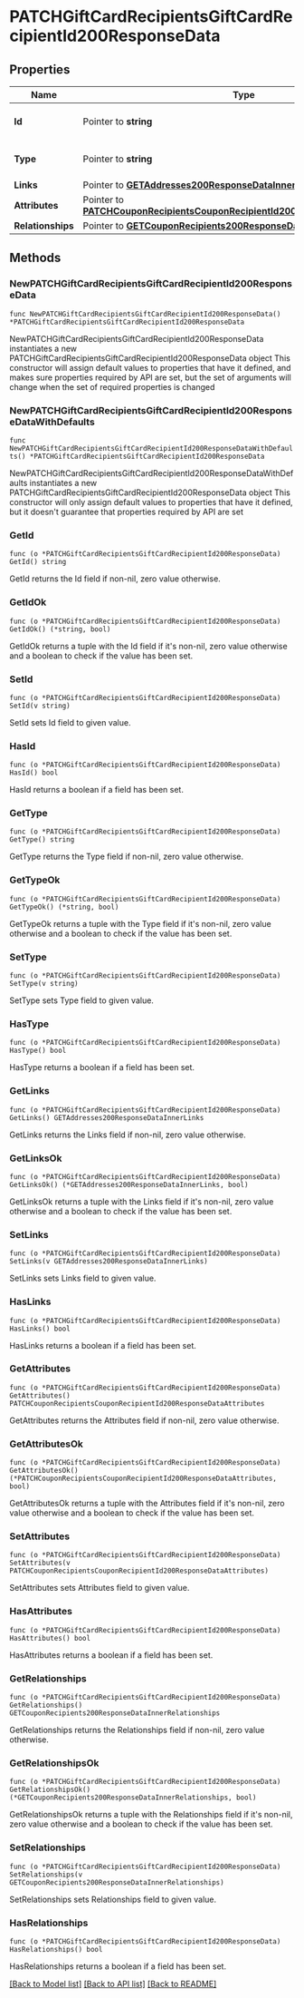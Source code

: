 # PATCHGiftCardRecipientsGiftCardRecipientId200ResponseData

## Properties

Name | Type | Description | Notes
------------ | ------------- | ------------- | -------------
**Id** | Pointer to **string** | The resource&#39;s id | [optional] 
**Type** | Pointer to **string** | The resource&#39;s type | [optional] [default to "gift_card_recipients"]
**Links** | Pointer to [**GETAddresses200ResponseDataInnerLinks**](GETAddresses200ResponseDataInnerLinks.md) |  | [optional] 
**Attributes** | Pointer to [**PATCHCouponRecipientsCouponRecipientId200ResponseDataAttributes**](PATCHCouponRecipientsCouponRecipientId200ResponseDataAttributes.md) |  | [optional] 
**Relationships** | Pointer to [**GETCouponRecipients200ResponseDataInnerRelationships**](GETCouponRecipients200ResponseDataInnerRelationships.md) |  | [optional] 

## Methods

### NewPATCHGiftCardRecipientsGiftCardRecipientId200ResponseData

`func NewPATCHGiftCardRecipientsGiftCardRecipientId200ResponseData() *PATCHGiftCardRecipientsGiftCardRecipientId200ResponseData`

NewPATCHGiftCardRecipientsGiftCardRecipientId200ResponseData instantiates a new PATCHGiftCardRecipientsGiftCardRecipientId200ResponseData object
This constructor will assign default values to properties that have it defined,
and makes sure properties required by API are set, but the set of arguments
will change when the set of required properties is changed

### NewPATCHGiftCardRecipientsGiftCardRecipientId200ResponseDataWithDefaults

`func NewPATCHGiftCardRecipientsGiftCardRecipientId200ResponseDataWithDefaults() *PATCHGiftCardRecipientsGiftCardRecipientId200ResponseData`

NewPATCHGiftCardRecipientsGiftCardRecipientId200ResponseDataWithDefaults instantiates a new PATCHGiftCardRecipientsGiftCardRecipientId200ResponseData object
This constructor will only assign default values to properties that have it defined,
but it doesn't guarantee that properties required by API are set

### GetId

`func (o *PATCHGiftCardRecipientsGiftCardRecipientId200ResponseData) GetId() string`

GetId returns the Id field if non-nil, zero value otherwise.

### GetIdOk

`func (o *PATCHGiftCardRecipientsGiftCardRecipientId200ResponseData) GetIdOk() (*string, bool)`

GetIdOk returns a tuple with the Id field if it's non-nil, zero value otherwise
and a boolean to check if the value has been set.

### SetId

`func (o *PATCHGiftCardRecipientsGiftCardRecipientId200ResponseData) SetId(v string)`

SetId sets Id field to given value.

### HasId

`func (o *PATCHGiftCardRecipientsGiftCardRecipientId200ResponseData) HasId() bool`

HasId returns a boolean if a field has been set.

### GetType

`func (o *PATCHGiftCardRecipientsGiftCardRecipientId200ResponseData) GetType() string`

GetType returns the Type field if non-nil, zero value otherwise.

### GetTypeOk

`func (o *PATCHGiftCardRecipientsGiftCardRecipientId200ResponseData) GetTypeOk() (*string, bool)`

GetTypeOk returns a tuple with the Type field if it's non-nil, zero value otherwise
and a boolean to check if the value has been set.

### SetType

`func (o *PATCHGiftCardRecipientsGiftCardRecipientId200ResponseData) SetType(v string)`

SetType sets Type field to given value.

### HasType

`func (o *PATCHGiftCardRecipientsGiftCardRecipientId200ResponseData) HasType() bool`

HasType returns a boolean if a field has been set.

### GetLinks

`func (o *PATCHGiftCardRecipientsGiftCardRecipientId200ResponseData) GetLinks() GETAddresses200ResponseDataInnerLinks`

GetLinks returns the Links field if non-nil, zero value otherwise.

### GetLinksOk

`func (o *PATCHGiftCardRecipientsGiftCardRecipientId200ResponseData) GetLinksOk() (*GETAddresses200ResponseDataInnerLinks, bool)`

GetLinksOk returns a tuple with the Links field if it's non-nil, zero value otherwise
and a boolean to check if the value has been set.

### SetLinks

`func (o *PATCHGiftCardRecipientsGiftCardRecipientId200ResponseData) SetLinks(v GETAddresses200ResponseDataInnerLinks)`

SetLinks sets Links field to given value.

### HasLinks

`func (o *PATCHGiftCardRecipientsGiftCardRecipientId200ResponseData) HasLinks() bool`

HasLinks returns a boolean if a field has been set.

### GetAttributes

`func (o *PATCHGiftCardRecipientsGiftCardRecipientId200ResponseData) GetAttributes() PATCHCouponRecipientsCouponRecipientId200ResponseDataAttributes`

GetAttributes returns the Attributes field if non-nil, zero value otherwise.

### GetAttributesOk

`func (o *PATCHGiftCardRecipientsGiftCardRecipientId200ResponseData) GetAttributesOk() (*PATCHCouponRecipientsCouponRecipientId200ResponseDataAttributes, bool)`

GetAttributesOk returns a tuple with the Attributes field if it's non-nil, zero value otherwise
and a boolean to check if the value has been set.

### SetAttributes

`func (o *PATCHGiftCardRecipientsGiftCardRecipientId200ResponseData) SetAttributes(v PATCHCouponRecipientsCouponRecipientId200ResponseDataAttributes)`

SetAttributes sets Attributes field to given value.

### HasAttributes

`func (o *PATCHGiftCardRecipientsGiftCardRecipientId200ResponseData) HasAttributes() bool`

HasAttributes returns a boolean if a field has been set.

### GetRelationships

`func (o *PATCHGiftCardRecipientsGiftCardRecipientId200ResponseData) GetRelationships() GETCouponRecipients200ResponseDataInnerRelationships`

GetRelationships returns the Relationships field if non-nil, zero value otherwise.

### GetRelationshipsOk

`func (o *PATCHGiftCardRecipientsGiftCardRecipientId200ResponseData) GetRelationshipsOk() (*GETCouponRecipients200ResponseDataInnerRelationships, bool)`

GetRelationshipsOk returns a tuple with the Relationships field if it's non-nil, zero value otherwise
and a boolean to check if the value has been set.

### SetRelationships

`func (o *PATCHGiftCardRecipientsGiftCardRecipientId200ResponseData) SetRelationships(v GETCouponRecipients200ResponseDataInnerRelationships)`

SetRelationships sets Relationships field to given value.

### HasRelationships

`func (o *PATCHGiftCardRecipientsGiftCardRecipientId200ResponseData) HasRelationships() bool`

HasRelationships returns a boolean if a field has been set.


[[Back to Model list]](../README.md#documentation-for-models) [[Back to API list]](../README.md#documentation-for-api-endpoints) [[Back to README]](../README.md)


